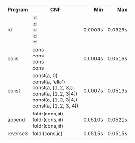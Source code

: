 Program | CNP | Min | Max
--- | --- | ---: | ---:
id | id<br/>id<br/>id<br/>id<br/>id | 0.0005s | 0.0529s
cons | cons<br/>cons<br/>cons<br/>cons | 0.0004s | 0.0516s
const | const(a, 0)<br/>const(a, 'ello')<br/>const(a, [1, 2, 3])<br/>const(a, [1, 2, 3\|4])<br/>const(a, [1, 2, 3\|4])<br/>const(a, [1, 2, 3, 4]) | 0.0007s | 0.0513s
append | foldr(cons,id)<br/>foldr(cons,id)<br/>foldr(cons,id) | 0.0510s | 0.0521s
reverse3 | foldl(cons,id) | 0.0515s | 0.0515s
